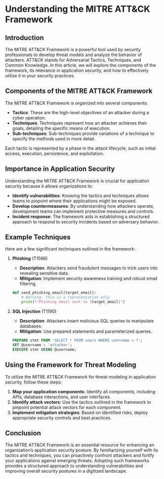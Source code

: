 # Understanding the MITRE ATT&CK Framework

## Introduction
The MITRE ATT&CK Framework is a powerful tool used by security professionals to develop threat models and analyze the behavior of attackers. ATT&CK stands for Adversarial Tactics, Techniques, and Common Knowledge. In this article, we will explore the components of the framework, its relevance in application security, and how to effectively utilize it in your security practices.

## Components of the MITRE ATT&CK Framework
The MITRE ATT&CK Framework is organized into several components:

- **Tactics**: These are the high-level objectives of an attacker during a cyber operation. 
- **Techniques**: Techniques represent how an attacker achieves their goals, detailing the specific means of execution.
- **Sub-techniques**: Sub-techniques provide variations of a technique to specify the methods used in more detail.

Each tactic is represented by a phase in the attack lifecycle, such as initial access, execution, persistence, and exploitation.

## Importance in Application Security
Understanding the MITRE ATT&CK Framework is crucial for application security because it allows organizations to:
- **Identify vulnerabilities**: Knowing the tactics and techniques allows teams to pinpoint where their applications might be exposed.
- **Develop countermeasures**: By understanding how attackers operate, development teams can implement protective measures and controls.
- **Incident response**: The framework aids in establishing a structured approach to respond to security incidents based on adversary behavior.

## Example Techniques
Here are a few significant techniques outlined in the framework:

1. **Phishing** (T1566)
   - **Description**: Attackers send fraudulent messages to trick users into revealing sensitive data.
   - **Mitigation**: Implement security awareness training and robust email filtering.
   
   ```python
   def send_phishing_email(target_email):
       # Warning: This is a representation only
       print(f"Phishing email sent to {target_email}")
   ```

2. **SQL Injection** (T1190)
   - **Description**: Attackers insert malicious SQL queries to manipulate databases.
   - **Mitigation**: Use prepared statements and parameterized queries.
   
   ```sql
   PREPARE stmt FROM 'SELECT * FROM users WHERE username = ?';
   SET @username = 'attacker';
   EXECUTE stmt USING @username;
   ```

## Using the Framework for Threat Modeling
To utilize the MITRE ATT&CK Framework for threat modeling in application security, follow these steps:

1. **Map your application components**: Identify all components, including APIs, database interactions, and user interfaces.
2. **Identify attack vectors**: Use the tactics outlined in the framework to pinpoint potential attack vectors for each component.
3. **Implement mitigation strategies**: Based on identified risks, deploy appropriate security controls and best practices.

## Conclusion
The MITRE ATT&CK Framework is an essential resource for enhancing an organization’s application security posture. By familiarizing yourself with its tactics and techniques, you can proactively confront attackers and fortify your applications against emerging threats. Adopting such frameworks provides a structured approach to understanding vulnerabilities and improving overall security postures in a digitized landscape.
